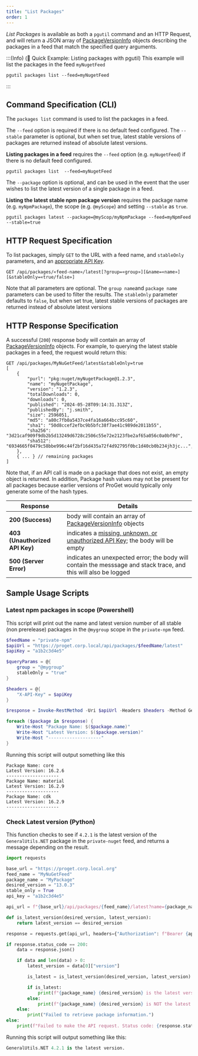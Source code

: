 ```yaml
---
title: "List Packages"
order: 1
---
```


*List Packages* is available as both a `pgutil` command and an HTTP Request, and will return a JSON array of [PackageVersionInfo](/docs/proget/reference-api/proget-api-packages#package-version) objects describing the packages in a feed that match the specified query arguments.

:::(Info) (🚀 Quick Example: Listing packages with pgutil)
This example will list the packages in the feed `myNugetFeed`

```
pgutil packages list --feed=myNugetFeed
```
:::

## Command Specification (CLI)
The `packages list` command is used to list the packages in a feed. 

The `--feed` option is required if there is no default feed configured. The `--stable` parameter is optional, but when set true, latest stable versions of packages are returned instead of absolute latest versions. 

**Listing packages in a feed** requires the `--feed` option (e.g. `myNugetFeed`) if there is no default feed configured.
```
pgutil packages list  --feed=myNugetFeed
```

The `--package` option is optional, and can be used in the event that the user wishes to list the latest version of a single package in a feed. 

**Listing the latest stable npm package version** requires the package name (e.g. `myNpmPackage`), the scope (e.g. `@myScope`) and setting `--stable` as `true`.
```
pgutil packages latest --package=@myScop/myNpmPackage --feed=myNpmFeed --stable=true
```

## HTTP Request Specification
To list packages, simply `GET` to the URL with a feed name, and `stableOnly` parameters, and an [appropriate API Key](/docs/proget/reference-api/proget-api-packages#authentication).
````
GET /api/packages/«feed-name»/latest[?group=«group»][&name=«name»][&stableOnly=«true/false»]
````
Note that all parameters are optional. The `group name`and `package name` parameters can be used to filter the results. The `stableOnly` parameter defaults to `false`, but when set true, latest stable versions of packages are returned instead of absolute latest versions

## HTTP Response Specification
A successful (`200`) response body will contain an array of [PackageVersionInfo](/docs/proget/reference-api/proget-api-packages#package-version) objects. For example, to querying the latest stable packages in a feed, the request would return this:
```
GET /api/packages/MyNuGetFeed/latest&stableOnly=true
[
    {
        "purl": "pkg:nuget/myNugetPackage@1.2.3",
        "name": "myNugetPackage",
        "version": "1.2.3",
        "totalDownloads": 0,
        "downloads": 0,
        "published": "2024-05-28T09:14:31.313Z",
        "publishedBy": "j.smith",
        "size": 2596051,
        "md5": "a80c7fb0a5437ce4fa16a664bcc95c60",
        "sha1": "50d8ccef2efbc9b5bfc38f7ae41c989de2011b55",
        "sha256": "3d21caf909f9db2b5d13249d6728c2506c55e72e2123fbe2af65a056c0a0bf9d",
        "sha512": "6934665f0479c58bbe996c44f2bf16d435a72f4d92795f0bc1d40cb0b234jh3jc...",
    },
    { ... } // remaining packages
]
```
Note that, if an API call is made on a package that does not exist, an empty object is returned. In addition,  Package hash values may not be present for all packages because earlier versions of ProGet would typically only generate some of the hash types.

| Response | Details |
| --- | --- |
| **200 (Success)** | body will contain an array of [PackageVersionInfo](/docs/proget/reference-api/proget-api-packages#package-version) objects
|  **403 (Unauthorized API Key)** | indicates a [missing, unknown, or unauthorized API Key](/docs/proget/reference-api/proget-api-packages#authentication); the body will be empty
| **500 (Server Error)** | indicates an unexpected error; the body will contain the messsage and stack trace, and this will also be logged

## Sample Usage Scripts

### Latest npm packages in scope (Powershell)
This script will print out the name and latest version number of all stable (non prerelease) packages in the `@mygroup` scope in the `private-npm` feed.
````powershell
$feedName = "private-npm"
$apiUrl = "https://proget.corp.local/api/packages/$feedName/latest"
$apiKey = "a1b2c3d4e5"

$queryParams = @{
    group = "@mygroup"
    stableOnly = "true"
}

$headers = @{
    "X-API-Key" = $apiKey
}

$response = Invoke-RestMethod -Uri $apiUrl -Headers $headers -Method Get -Body $queryParams

foreach ($package in $response) {
    Write-Host "Package Name: $($package.name)"
    Write-Host "Latest Version: $($package.version)"
    Write-Host "--------------------"
}
````

Running this script will output something like this
````
Package Name: core
Latest Version: 16.2.6
--------------------
Package Name: material
Latest Version: 16.2.9
--------------------
Package Name: cdk
Latest Version: 16.2.9
--------------------
````

### Check Latest version (Python)
This function checks to see if `4.2.1` is the latest version of the `GeneralUtils.NET` package in the `private-nuget` feed, and returns a message depending on the result.
```python
import requests

base_url = "https://proget.corp.local.org"
feed_name = "MyNuGetFeed"
package_name = "MyPackage"
desired_version = "13.0.3"
stable_only = True 
api_key = "a1b2c3d4e5"

api_url = f"{base_url}/api/packages/{feed_name}/latest?name={package_name}&stableOnly={stable_only}"

def is_latest_version(desired_version, latest_version):
    return latest_version == desired_version

response = requests.get(api_url, headers={"Authorization": f"Bearer {api_key}"})

if response.status_code == 200:
    data = response.json()

    if data and len(data) > 0:
        latest_version = data[0]["version"]

        is_latest = is_latest_version(desired_version, latest_version)

        if is_latest:
            print(f"{package_name} {desired_version} is the latest version.")
        else:
            print(f"{package_name} {desired_version} is NOT the latest version.")
    else:
        print("Failed to retrieve package information.")
else:
    print(f"Failed to make the API request. Status code: {response.status_code}")
```
Running this script will output something like this:
````python
GeneralUtils.NET 4.2.1 is the latest version.
````
